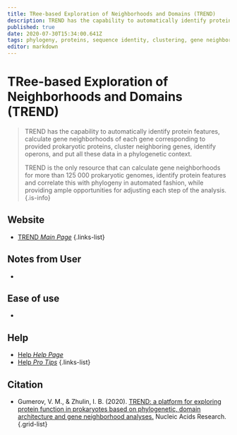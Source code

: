 ```yaml
---
title: TRee-based Exploration of Neighborhoods and Domains (TREND)
description: TREND has the capability to automatically identify protein features, calculate gene neighborhoods of each gene corresponding to provided prokaryotic proteins, cluster neighboring genes, identify operons, and put all these data in a phylogenetic context. 
published: true
date: 2020-07-30T15:34:00.641Z
tags: phylogeny, proteins, sequence identity, clustering, gene neighborhood
editor: markdown
---
```


# TRee-based Exploration of Neighborhoods and Domains (TREND)

> TREND has the capability to automatically identify protein features, calculate gene neighborhoods of each gene corresponding to provided prokaryotic proteins, cluster neighboring genes, identify operons, and put all these data in a phylogenetic context. 
>
> TREND is the only resource that can calculate gene neighborhoods for more than 125 000 prokaryotic genomes, identify protein features and correlate this with phylogeny in automated fashion, while providing ample opportunities for adjusting each step of the analysis. 
{.is-info}

 

## Website 

- [TREND *Main Page*](http://trend.zhulinlab.org/)
 {.links-list}

## Notes from User
 -  
## Ease of use
- 
## Help
- [Help *Help Page*](http://trend.zhulinlab.org/help)
- [Help *Pro Tips*](http://trend.zhulinlab.org/protips)
 {.links-list}

## Citation 

- Gumerov, V. M., & Zhulin, I. B. (2020). [TREND: a platform for exploring protein function in prokaryotes based on phylogenetic, domain architecture and gene neighborhood analyses.](https://academic.oup.com/nar/advance-article/doi/10.1093/nar/gkaa243/5819594) Nucleic Acids Research.
{.grid-list}